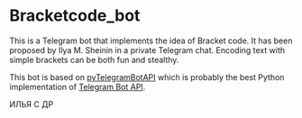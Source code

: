# Bracketcode_bot


This is a Telegram bot that implements the idea of Bracket code. It has been proposed by Ilya M. Sheinin in a private Telegram chat. Encoding text with simple brackets can be both fun and stealthy. 

This bot is based on [pyTelegramBotAPI](https://github.com/eternnoir/pyTelegramBotAPI) which is probably the best Python implementation of [Telegram Bot API](https://core.telegram.org/bots/api). 

ИЛЬЯ С ДР
